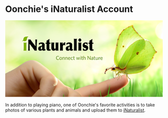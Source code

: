 # Oonchie's iNaturalist Account

![iNaturalist](img/inat_banner.png)

In addition to playing piano, one of Oonchie's favorite activities is to take photos of various plants and animals and upload them to [iNaturalist](https://www.inaturalist.org/observations?place_id=any&user_id=gsvolt&verifiable=any).